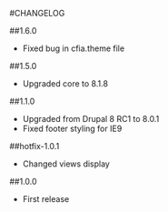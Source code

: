 #CHANGELOG

##1.6.0
  - Fixed bug in cfia.theme file

##1.5.0
  - Upgraded core to 8.1.8

##1.1.0
  - Upgraded from Drupal 8 RC1 to 8.0.1
  - Fixed footer styling for IE9

##hotfix-1.0.1
  - Changed views display

##1.0.0
  - First release